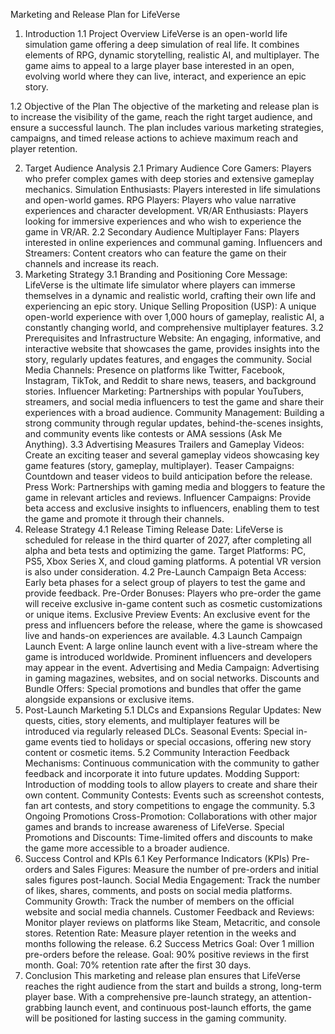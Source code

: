 Marketing and Release Plan for LifeVerse
1. Introduction
1.1 Project Overview
LifeVerse is an open-world life simulation game offering a deep simulation of real life. It combines elements of RPG, dynamic storytelling, realistic AI, and multiplayer. The game aims to appeal to a large player base interested in an open, evolving world where they can live, interact, and experience an epic story.

1.2 Objective of the Plan
The objective of the marketing and release plan is to increase the visibility of the game, reach the right target audience, and ensure a successful launch. The plan includes various marketing strategies, campaigns, and timed release actions to achieve maximum reach and player retention.

2. Target Audience Analysis
2.1 Primary Audience
Core Gamers: Players who prefer complex games with deep stories and extensive gameplay mechanics.
Simulation Enthusiasts: Players interested in life simulations and open-world games.
RPG Players: Players who value narrative experiences and character development.
VR/AR Enthusiasts: Players looking for immersive experiences and who wish to experience the game in VR/AR.
2.2 Secondary Audience
Multiplayer Fans: Players interested in online experiences and communal gaming.
Influencers and Streamers: Content creators who can feature the game on their channels and increase its reach.
3. Marketing Strategy
3.1 Branding and Positioning
Core Message: LifeVerse is the ultimate life simulator where players can immerse themselves in a dynamic and realistic world, crafting their own life and experiencing an epic story.
Unique Selling Proposition (USP): A unique open-world experience with over 1,000 hours of gameplay, realistic AI, a constantly changing world, and comprehensive multiplayer features.
3.2 Prerequisites and Infrastructure
Website: An engaging, informative, and interactive website that showcases the game, provides insights into the story, regularly updates features, and engages the community.
Social Media Channels: Presence on platforms like Twitter, Facebook, Instagram, TikTok, and Reddit to share news, teasers, and background stories.
Influencer Marketing: Partnerships with popular YouTubers, streamers, and social media influencers to test the game and share their experiences with a broad audience.
Community Management: Building a strong community through regular updates, behind-the-scenes insights, and community events like contests or AMA sessions (Ask Me Anything).
3.3 Advertising Measures
Trailers and Gameplay Videos: Create an exciting teaser and several gameplay videos showcasing key game features (story, gameplay, multiplayer).
Teaser Campaigns: Countdown and teaser videos to build anticipation before the release.
Press Work: Partnerships with gaming media and bloggers to feature the game in relevant articles and reviews.
Influencer Campaigns: Provide beta access and exclusive insights to influencers, enabling them to test the game and promote it through their channels.
4. Release Strategy
4.1 Release Timing
Release Date: LifeVerse is scheduled for release in the third quarter of 2027, after completing all alpha and beta tests and optimizing the game.
Target Platforms: PC, PS5, Xbox Series X, and cloud gaming platforms. A potential VR version is also under consideration.
4.2 Pre-Launch Campaign
Beta Access: Early beta phases for a select group of players to test the game and provide feedback.
Pre-Order Bonuses: Players who pre-order the game will receive exclusive in-game content such as cosmetic customizations or unique items.
Exclusive Preview Events: An exclusive event for the press and influencers before the release, where the game is showcased live and hands-on experiences are available.
4.3 Launch Campaign
Launch Event: A large online launch event with a live-stream where the game is introduced worldwide. Prominent influencers and developers may appear in the event.
Advertising and Media Campaign: Advertising in gaming magazines, websites, and on social networks.
Discounts and Bundle Offers: Special promotions and bundles that offer the game alongside expansions or exclusive items.
5. Post-Launch Marketing
5.1 DLCs and Expansions
Regular Updates: New quests, cities, story elements, and multiplayer features will be introduced via regularly released DLCs.
Seasonal Events: Special in-game events tied to holidays or special occasions, offering new story content or cosmetic items.
5.2 Community Interaction
Feedback Mechanisms: Continuous communication with the community to gather feedback and incorporate it into future updates.
Modding Support: Introduction of modding tools to allow players to create and share their own content.
Community Contests: Events such as screenshot contests, fan art contests, and story competitions to engage the community.
5.3 Ongoing Promotions
Cross-Promotion: Collaborations with other major games and brands to increase awareness of LifeVerse.
Special Promotions and Discounts: Time-limited offers and discounts to make the game more accessible to a broader audience.
6. Success Control and KPIs
6.1 Key Performance Indicators (KPIs)
Pre-orders and Sales Figures: Measure the number of pre-orders and initial sales figures post-launch.
Social Media Engagement: Track the number of likes, shares, comments, and posts on social media platforms.
Community Growth: Track the number of members on the official website and social media channels.
Customer Feedback and Reviews: Monitor player reviews on platforms like Steam, Metacritic, and console stores.
Retention Rate: Measure player retention in the weeks and months following the release.
6.2 Success Metrics
Goal: Over 1 million pre-orders before the release.
Goal: 90% positive reviews in the first month.
Goal: 70% retention rate after the first 30 days.
7. Conclusion
This marketing and release plan ensures that LifeVerse reaches the right audience from the start and builds a strong, long-term player base. With a comprehensive pre-launch strategy, an attention-grabbing launch event, and continuous post-launch efforts, the game will be positioned for lasting success in the gaming community.